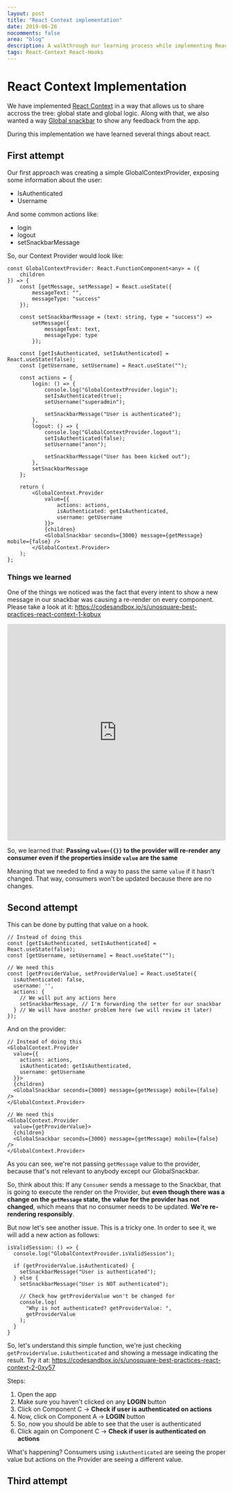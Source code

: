 ```yaml
---
layout: post
title: "React Context implementation"
date: 2019-06-26
nocomments: false
area: "blog"
description: A walkthrough our learning process while implementing React Context. The problems we faced and the things we learned.
tags: React-Context React-Hooks
---
```


# React Context Implementation
We have implemented [React Context](https://reactjs.org/docs/context.html) in a way that allows us to share accross the tree: global state and global logic. Along with that, we also wanted a way [Global snackbar](https://material-ui.com/components/snackbars/) to show any feedback from the app.

During this implementation we have learned several things about react.

## First attempt

Our first approach was creating a simple GlobalContextProvider, exposing some information about the user:
- IsAuthenticated
- Username

And some common actions like:
- login
- logout
- setSnackbarMessage

So, our Context Provider would look like:

```tsx
const GlobalContextProvider: React.FunctionComponent<any> = ({
	children
}) => {
	const [getMessage, setMessage] = React.useState({
		messageText: "",
		messageType: "success"
	});

	const setSnackbarMessage = (text: string, type = "success") =>
		setMessage({
			messageText: text,
			messageType: type
		});

	const [getIsAuthenticated, setIsAuthenticated] = React.useState(false);
	const [getUsername, setUsername] = React.useState("");

	const actions = {
		login: () => {
			console.log("GlobalContextProvider.login");
			setIsAuthenticated(true);
			setUsername("superadmin");

			setSnackbarMessage("User is authenticated");
		},
		logout: () => {
			console.log("GlobalContextProvider.logout");
			setIsAuthenticated(false);
			setUsername("anon");

			setSnackbarMessage("User has been kicked out");
		},
		setSnackbarMessage
	};

	return (
		<GlobalContext.Provider
			value={{
				actions: actions,
				isAuthenticated: getIsAuthenticated,
				username: getUsername
			}}>
			{children}
			<GlobalSnackbar seconds={3000} message={getMessage} mobile={false} />
		</GlobalContext.Provider>
	);
};
```

### Things we learned
One of the things we noticed was the fact that every intent to show a new message in our snackbar was causing a re-render on every component. Please take a look at it: https://codesandbox.io/s/unosquare-best-practices-react-context-1-kqbux

<iframe src="https://codesandbox.io/embed/unosquare-best-practices-react-context-1-kqbux?fontsize=14" title="Unosquare best practices - React context #1" allow="geolocation; microphone; camera; midi; vr; accelerometer; gyroscope; payment; ambient-light-sensor; encrypted-media" style="width:100%; height:500px; border:0; border-radius: 4px; overflow:hidden;" sandbox="allow-modals allow-forms allow-popups allow-scripts allow-same-origin"></iframe>

So, we learned that: **Passing `value={{}}` to the provider will re-render any consumer even if the properties inside `value` are the same**

Meaning that we needed to find a way to pass the same `value` if it hasn't changed. That way, consumers won't be updated because there are no changes.

## Second attempt
This can be done by putting that value on a hook.

```tsx
// Instead of doing this
const [getIsAuthenticated, setIsAuthenticated] = React.useState(false);
const [getUsername, setUsername] = React.useState("");
```
```tsx
// We need this
const [getProviderValue, setProviderValue] = React.useState({
  isAuthenticated: false,
  username: '',
  actions: {
    // We will put any actions here
    setSnackbarMessage, // I'm forwarding the setter for our snackbar
  } // We will have another problem here (we will review it later)
});
```

And on the provider:

```tsx
// Instead of doing this
<GlobalContext.Provider
  value={{
    actions: actions,
    isAuthenticated: getIsAuthenticated,
    username: getUsername
  }}>
  {children}
  <GlobalSnackbar seconds={3000} message={getMessage} mobile={false} />
</GlobalContext.Provider>
```
```tsx
// We need this
<GlobalContext.Provider
  value={getProviderValue}>
  {children}
  <GlobalSnackbar seconds={3000} message={getMessage} mobile={false} />
</GlobalContext.Provider>

```

As you can see, we're not passing `getMessage` value to the provider, because that's not relevant to anybody except our GlobalSnackbar.

So, think about this: If any `Consumer` sends a message to the Snackbar, that is going to execute the render on the Provider, but **even though there was a change on the `getMessage` state, the value for the provider has not changed**, which means that no consumer needs to be updated. **We're re-rendering responsibly**.


But now let's see another issue. This is a tricky one. In order to see it, we will add a new action as follows:

```tsx
isValidSession: () => {
  console.log("GlobalContextProvider.isValidSession");

  if (getProviderValue.isAuthenticated) {
    setSnackbarMessage("User is authenticated");
  } else {
    setSnackbarMessage("User is NOT authenticated");

    // Check how getProviderValue won't be changed for
    console.log(
      "Why is not authenticated? getProviderValue: ",
      getProviderValue
    );
  }
}
```

So, let's understand this simple function, we're just checking `getProviderValue.isAuthenticated` and showing a message indicating the result. Try it at: https://codesandbox.io/s/unosquare-best-practices-react-context-2-0xy57

Steps:
1. Open the app
2. Make sure you haven't clicked on any **LOGIN** button
3. Click on Component C -> **Check if user is authenticated on actions**
4. Now, click on Component A -> **LOGIN** button
5. So, now you should be able to see that the user is authenticated
6. Click again on Component C -> **Check if user is authenticated on actions**

What's happening? Consumers using `isAuthenticated` are seeing the proper value but actions on the Provider are seeing a different value.

## Third attempt